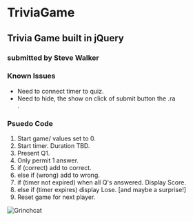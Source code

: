 # TriviaGame

## Trivia Game built in jQuery

### submitted by Steve Walker

### Known Issues

* Need to connect timer to quiz.
* Need to hide, the show on click of submit button the .ra <div>.

### Psuedo Code

1. Start game/ values set to 0.
2. Start timer. Duration TBD.
3. Present Q1.
4. Only permit 1 answer.
5. if (correct) add to correct.
6. else if (wrong) add to wrong.
7. if (timer not expired) when all Q's answered. Display Score.
8. else if (timer expires) display Lose. [and maybe a surprise!]
9. Reset game for next player.

![Grinchcat](https://octodex.github.com/images/grinchtocat.gif)